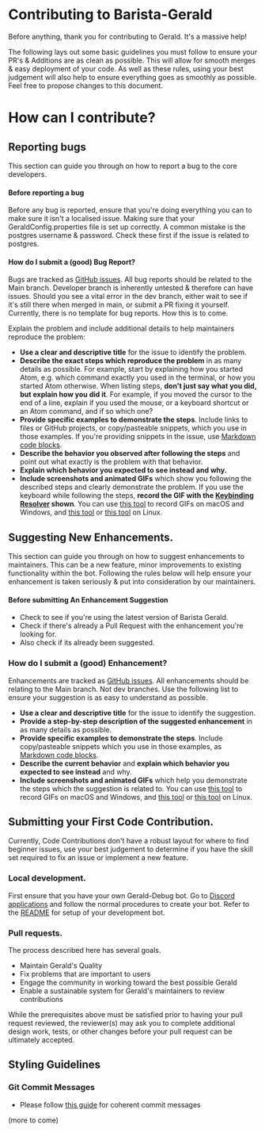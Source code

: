 # Contributing to Barista-Gerald
Before anything, thank you for contributing to Gerald. It's a massive help!

The following lays out some basic guidelines you must follow to ensure your PR's & Additions are as
clean as possible. This will allow for smooth merges & easy deployment of your code. As well as these rules,
using your best judgement will also help to ensure everything goes as smoothly as possible. Feel free
to propose changes to this document. 


# How can I contribute?
## Reporting bugs
This section can guide you through on how to report a bug to the core developers.
#### Before reporting a bug
Before any bug is reported, ensure that you're doing everything you can to make sure it isn't a localised 
issue. Making sure that your GeraldConfig.properties file is set up correctly. A common mistake is the 
postgres username & password. Check these first if the issue is related to postgres.

#### How do I submit a (good) Bug Report?
Bugs are tracked as [GitHub issues](https://guides.github.com/features/issues/). All bug reports should
be related to the Main branch. Developer branch is inherently untested & therefore can have issues. 
Should you see a vital error in the dev branch, either wait to see if it's still there when merged in main,
or submit a PR fixing it yourself. Currently, there is no template for bug reports. How this is to come.

Explain the problem and include additional details to help maintainers reproduce the problem:
* **Use a clear and descriptive title** for the issue to identify the problem.
* **Describe the exact steps which reproduce the problem** in as many details as possible. For example, 
  start by explaining how you started Atom, e.g. which command exactly you used in the terminal, 
  or how you started Atom otherwise. When listing steps, **don't just say what you did, but explain 
  how you did it**. For example, if you moved the cursor to the end of a line, 
  explain if you used the mouse, or a keyboard shortcut or an Atom command, and if so which one?
* **Provide specific examples to demonstrate the steps**. Include links to files or GitHub projects, 
  or copy/pasteable snippets, which you use in those examples. If you're providing snippets in the issue, 
  use [Markdown code blocks](https://help.github.com/articles/markdown-basics/#multiple-lines).
* **Describe the behavior you observed after following the steps** and point out 
  what exactly is the problem with that behavior.
* **Explain which behavior you expected to see instead and why.**
* **Include screenshots and animated GIFs** which show you following the described steps and clearly 
  demonstrate the problem. If you use the keyboard while following the steps, 
  **record the GIF with the [Keybinding Resolver](https://github.com/atom/keybinding-resolver) shown**. 
  You can use [this tool](https://www.cockos.com/licecap/) to record GIFs on macOS and Windows, 
  and [this tool](https://github.com/colinkeenan/silentcast) or 
  [this tool](https://github.com/GNOME/byzanz) on Linux.
  
## Suggesting New Enhancements.
This section can guide you through on how to suggest enhancements to maintainers. This can be a new feature,
minor improvements to existing functionality within the bot. Following the rules below will help ensure
your enhancement is taken seriously & put into consideration by our maintainers. 

#### Before submitting An Enhancement Suggestion
- Check to see if you're using the latest version of Barista Gerald.
- Check if there's already a Pull Request with the enhancement you're looking for.
- Also check if its already been suggested.

### How do I submit a (good) Enhancement?
Enhancements are tracked as [GitHub issues](https://guides.github.com/features/issues/). All enhancements 
should be relating to the Main branch. Not dev branches. Use the following list to ensure your
suggestion is as easy to understand as possible.
* **Use a clear and descriptive title** for the issue to identify the suggestion.
* **Provide a step-by-step description of the suggested enhancement** in as many details as possible.
* **Provide specific examples to demonstrate the steps**. Include copy/pasteable 
  snippets which you use in those examples, as 
  [Markdown code blocks](https://help.github.com/articles/markdown-basics/#multiple-lines).
* **Describe the current behavior** and **explain which behavior you expected to see instead** and why.
* **Include screenshots and animated GIFs** which help you demonstrate the steps which the suggestion 
  is related to. You can use [this tool](https://www.cockos.com/licecap/) 
  to record GIFs on macOS and Windows, and 
  [this tool](https://github.com/colinkeenan/silentcast) or 
  [this tool](https://github.com/GNOME/byzanz) on Linux.
  
## Submitting your First Code Contribution.
 Currently, Code Contributions don't have a robust layout for where to find beginner issues, use your
 best judgement to determine if you have the skill set required to fix an issue or implement a new feature.
 ### Local development.
First ensure that you have your own Gerald-Debug bot. Go to 
[Discord applications](https://discord.com/developers/applications) and follow the normal procedures to 
create your bot. Refer to the [README](https://github.com/Montori/Barista-Gerald/blob/main/README.md) for
setup of your development bot.

### Pull requests.
The process described here has several goals. 
- Maintain Gerald's Quality
- Fix problems that are important to users
- Engage the community in working toward the best possible Gerald
- Enable a sustainable system for Gerald's maintainers to review contributions

While the prerequisites above must be satisfied prior to having your pull request reviewed, the reviewer(s) 
may ask you to complete additional design work, tests, or other changes before your pull request can be 
ultimately accepted.

## Styling Guidelines
### Git Commit Messages

* Please follow [this guide](https://www.conventionalcommits.org/en/v1.0.0/) for coherent commit messages
  
(more to come)
